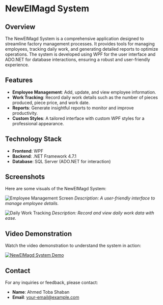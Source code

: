 # NewElMagd System

## Overview
The NewElMagd System is a comprehensive application designed to streamline factory management processes. It provides tools for managing employees, tracking daily work, and generating detailed reports to optimize operations. The system is developed using WPF for the user interface and ADO.NET for database interactions, ensuring a robust and user-friendly experience.

## Features
- **Employee Management**: Add, update, and view employee information.
- **Work Tracking**: Record daily work details such as the number of pieces produced, piece price, and work date.
- **Reports**: Generate insightful reports to monitor and improve productivity.
- **Custom Styles**: A tailored interface with custom WPF styles for a professional appearance.

## Technology Stack
- **Frontend**: WPF
- **Backend**: .NET Framework 4.7.1
- **Database**: SQL Server (ADO.NET for interaction)

## Screenshots
Here are some visuals of the NewElMagd System:

![Employee Management Screen](./images/employee-management.png)
*Description: A user-friendly interface to manage employee details.*

![Daily Work Tracking](./images/daily-work-tracking.png)
*Description: Record and view daily work data with ease.*

## Video Demonstration
Watch the video demonstration to understand the system in action:

[![NewElMagd System Demo](./images/video-thumbnail.png)](https://www.youtube.com/watch?v=your-video-link)

## Contact
For any inquiries or feedback, please contact:
- **Name**: Ahmed Toba Shaban
- **Email**: [your-email@example.com](mailto:your-email@example.com)

